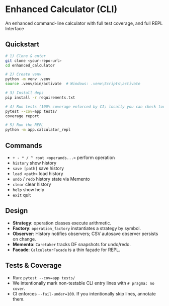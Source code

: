 
# Enhanced Calculator (CLI)

An enhanced command-line calculator with full test coverage, and full REPL Interface

## Quickstart

```bash
# 1) Clone & enter
git clone <your-repo-url>
cd enhanced_calculator

# 2) Create venv
python -m venv .venv
source .venv/bin/activate  # Windows: .venv\Scripts\activate

# 3) Install deps
pip install -r requirements.txt

# 4) Run tests (100% coverage enforced by CI; locally you can check too)
pytest --cov=app tests/
coverage report

# 5) Run the REPL
python -m app.calculator_repl
```

## Commands

- `+ - * / ^ root <operands...>` perform operation
- `history` show history
- `save [path]` save history
- `load <path>` load history
- `undo` / `redo` history state via Memento
- `clear` clear history
- `help` show help
- `exit` quit

## Design

- **Strategy**: operation classes execute arithmetic.
- **Factory**: `operation_factory` instantiates a strategy by symbol.
- **Observer**: History notifies observers; CSV autosave observer persists on change.
- **Memento**: `Caretaker` tracks DF snapshots for undo/redo.
- **Facade**: `CalculatorFacade` is a thin façade for REPL.

## Tests & Coverage

- Run: `pytest --cov=app tests/`
- We intentionally mark non-testable CLI entry lines with `# pragma: no cover`.
- CI enforces `--fail-under=100`. If you intentionally skip lines, annotate them.
